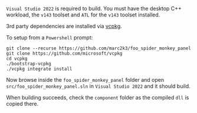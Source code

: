 `Visual Studio 2022` is required to build. You must have the desktop C++ workload,
the `v143` toolset and `ATL` for the `v143` toolset installed.

3rd party dependencies are installed via [vcpkg](https://github.com/microsoft/vcpkg).

To setup from a `Powershell` prompt:
```
git clone --recurse https://github.com/marc2k3/foo_spider_monkey_panel
git clone https://github.com/microsoft/vcpkg
cd vcpkg
./bootstrap-vcpkg
./vcpkg integrate install
```

Now browse inside the `foo_spider_monkey_panel` folder and open `src/foo_spider_monkey_panel.sln` in
`Visual Studio 2022` and it should build.

When building succeeds, check the `component` folder as the compiled `dll` is copied there.
